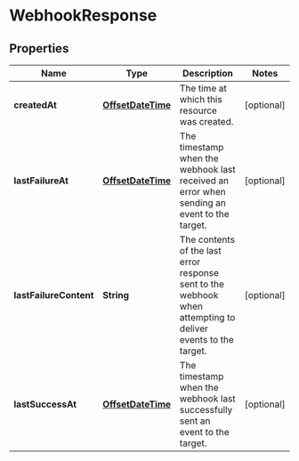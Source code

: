 # WebhookResponse

## Properties
Name | Type | Description | Notes
------------ | ------------- | ------------- | -------------
**createdAt** | [**OffsetDateTime**](OffsetDateTime.md) | The time at which this resource was created. |  [optional]
**lastFailureAt** | [**OffsetDateTime**](OffsetDateTime.md) | The timestamp when the webhook last received an error when sending an event to the target. |  [optional]
**lastFailureContent** | **String** | The contents of the last error response sent to the webhook when attempting to deliver events to the target. |  [optional]
**lastSuccessAt** | [**OffsetDateTime**](OffsetDateTime.md) | The timestamp when the webhook last successfully sent an event to the target. |  [optional]
